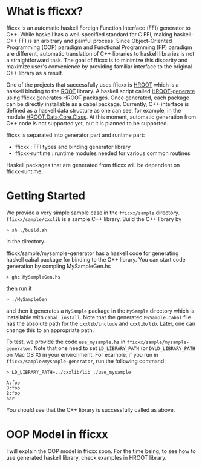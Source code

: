 What is fficxx?
===============

fficxx is an automatic haskell Foreign Function Interface (FFI) generator to C++. While haskell has a well-specified standard for C FFI, making haskell-C++ FFI is an arbitrary and painful process. Since Object-Oriented Programming (OOP) paradigm and Functional Programming (FP) paradigm are different, automatic translation of C++ libraries to haskell libraries is not a straightforward task. The goal of fficxx is to minimize this disparity and maximize user's convenience by providing familiar interface to the original C++ library as a result. 

One of the projects that successfully uses fficxx is [HROOT](http://ianwookim.org/HROOT) which is a haskell binding to the [ROOT](http://root.cern.ch) library. A haskell script called [HROOT-generate](http://github.com/wavewave/HROOT-generate) using fficxx generates HROOT packages. Once generated, each package can be directly installable as a cabal package. Currently, C++ interface is defined as a haskell data structure as one can see, for example, in the module [HROOT.Data.Core.Class](https://github.com/wavewave/HROOT-generate/blob/master/lib/HROOT/Data/Core/Class.hs). At this moment, automatic generation from C++ code is not supported yet, but it is planned to be supported. 

fficxx is separated into generator part and runtime part: 

* fficxx : FFI types and binding generator library
* fficxx-runtime : runtime modules needed for various common routines 

Haskell packages that are generated from fficxx will be dependent on fficxx-runtime. 


Getting Started
===============

We provide a very simple sample case in the `fficxx/sample` directory. `fficxx/sample/cxxlib` is a sample C++ library. 
Build the C++ library by 
```
> sh ./build.sh
```
in the directory. 

fficxx/sample/mysample-generator has a haskell code for generating haskell cabal package for binding to the C++ library. You can start code generation by compling MySampleGen.hs
```
> ghc MySampleGen.hs
```
then run it 
```
> ./MySampleGen
```
and then it generates a `MySample` package in the `MySample` directory which is installable with 
`cabal install`. Note that the generated `MySample.cabal` file has the absolute path for the `cxxlib/include` and `cxxlib/lib`. Later, one can change this to an appropriate path. 

To test, we provide the code `use_mysample.hs` in `fficxx/sample/mysample-generator`. Note that one need to set `LD_LIBRARY_PATH` (or `DYLD_LIBRARY_PATH` on Mac OS X) in your environment. For example, if you run in `fficxx/sample/mysample-generator`, run the following command: 
```
> LD_LIBRARY_PATH=../cxxlib/lib ./use_mysample 

A:foo
B:foo
B:foo
bar
``` 
You should see that the C++ library is successfully called as above. 


OOP Model in fficxx
===================

I will explain the OOP model in fficxx soon. 
For the time being, to see how to use generated haskell library, check examples in HROOT library. 



